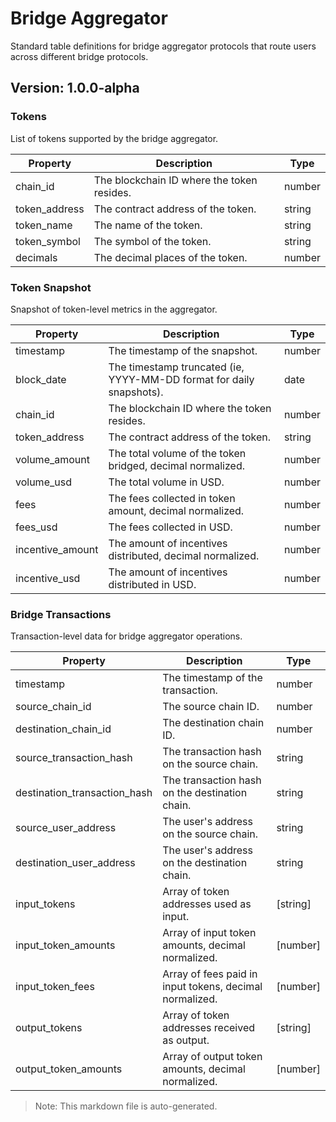 # Bridge Aggregator

Standard table definitions for bridge aggregator protocols that route users across different bridge protocols.

## Version: 1.0.0-alpha

### Tokens

List of tokens supported by the bridge aggregator.

| Property                | Description                                               | Type   |
|-------------------------|-----------------------------------------------------------|--------|
| chain_id                 | The blockchain ID where the token resides.                | number |
| token_address            | The contract address of the token.                        | string |
| token_name               | The name of the token.                                    | string |
| token_symbol             | The symbol of the token.                                  | string |
| decimals                 | The decimal places of the token.                          | number |

### Token Snapshot

Snapshot of token-level metrics in the aggregator.

| Property                | Description                                               | Type   |
|-------------------------|-----------------------------------------------------------|--------|
| timestamp                | The timestamp of the snapshot.                            | number |
| block_date               | The timestamp truncated (ie, YYYY-MM-DD format for daily snapshots). | date |
| chain_id                 | The blockchain ID where the token resides.                | number |
| token_address            | The contract address of the token.                        | string |
| volume_amount            | The total volume of the token bridged, decimal normalized. | number |
| volume_usd               | The total volume in USD.                                  | number |
| fees                     | The fees collected in token amount, decimal normalized.   | number |
| fees_usd                 | The fees collected in USD.                                | number |
| incentive_amount         | The amount of incentives distributed, decimal normalized. | number |
| incentive_usd            | The amount of incentives distributed in USD.              | number |

### Bridge Transactions

Transaction-level data for bridge aggregator operations.

| Property                | Description                                               | Type   |
|-------------------------|-----------------------------------------------------------|--------|
| timestamp                | The timestamp of the transaction.                         | number |
| source_chain_id          | The source chain ID.                                      | number |
| destination_chain_id     | The destination chain ID.                                 | number |
| source_transaction_hash  | The transaction hash on the source chain.                 | string |
| destination_transaction_hash | The transaction hash on the destination chain.            | string |
| source_user_address      | The user's address on the source chain.                   | string |
| destination_user_address | The user's address on the destination chain.              | string |
| input_tokens             | Array of token addresses used as input.                   | [string] |
| input_token_amounts      | Array of input token amounts, decimal normalized.         | [number] |
| input_token_fees         | Array of fees paid in input tokens, decimal normalized.   | [number] |
| output_tokens            | Array of token addresses received as output.              | [string] |
| output_token_amounts     | Array of output token amounts, decimal normalized.        | [number] |

> Note: This markdown file is auto-generated.
